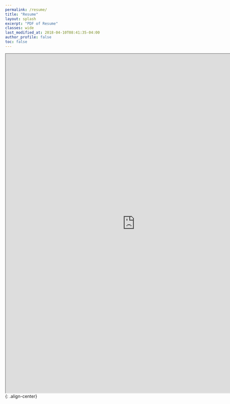 ```yaml
---
permalink: /resume/
title: "Resume"
layout: splash
excerpt: "PDF of Resume"
classes: wide
last_modified_at: 2018-04-10T08:41:35-04:00
author_profile: false
toc: false
---
```


<iframe src="https://drive.google.com/file/d/1MAVIIY20J39WHjcOeJMABS5G1fc3zx4K/preview" width="840" height="1100"></iframe>{: .align-center}
